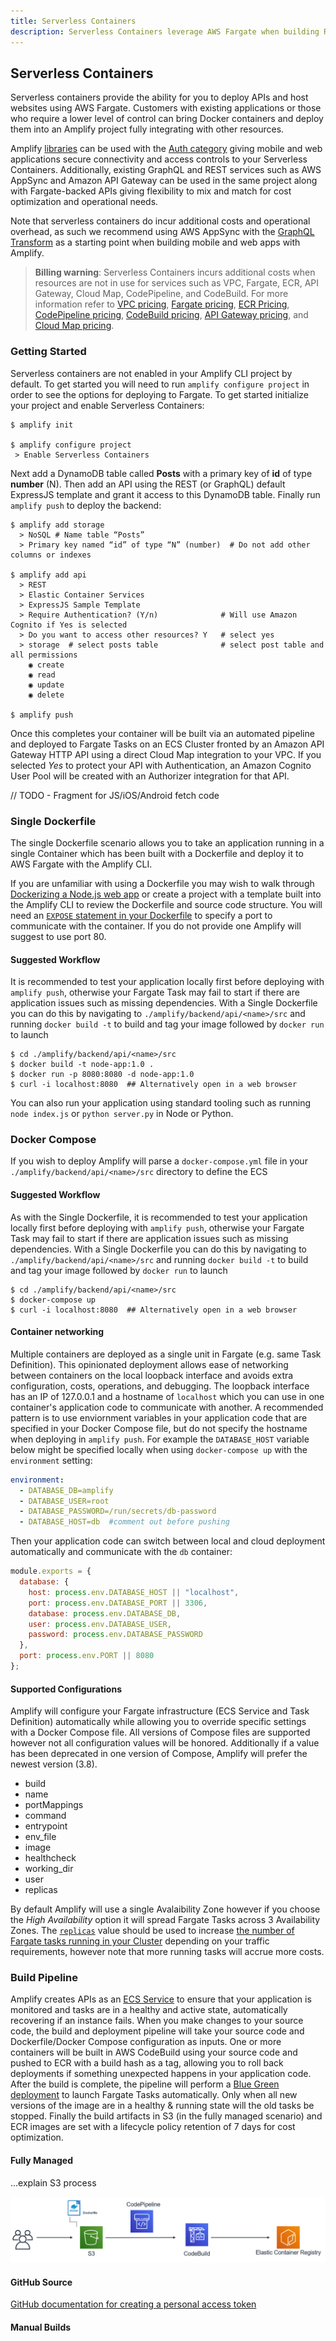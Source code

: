 ```yaml
---
title: Serverless Containers
description: Serverless Containers leverage AWS Fargate when building REST or GraphQL APIs in your account. Containers can be deployed via a single Dockerfile definition or by using a Docker Compose file, with a build and deployment pipeline created inside your AWS account.
---
```


## Serverless Containers

Serverless containers provide the ability for you to deploy APIs and host websites using AWS Fargate. Customers with existing applications or those who require a lower level of control can bring Docker containers and deploy them into an Amplify project fully integrating with other resources. 

Amplify [libraries](../docs/lib/lib.md) can be used with the [Auth category](../docs/lib/auth/start.md) giving mobile and web applications secure connectivity and access controls to your Serverless Containers. Additionally, existing GraphQL and REST services such as AWS AppSync and Amazon API Gateway can be used in the same project along with Fargate-backed APIs giving flexibility to mix and match for cost optimization and operational needs. 

Note that serverless containers do incur additional costs and operational overhead, as such we recommend using AWS AppSync with the [GraphQL Transform](../docs/cli/graphql-transformer/overview.md) as a starting point when building mobile and web apps with Amplify.


> **Billing warning**: Serverless Containers incurs additional costs when resources are not in use for services such as VPC, Fargate, ECR, API Gateway, Cloud Map, CodePipeline, and CodeBuild. For more information refer to [VPC pricing](https://aws.amazon.com/vpc/pricing/), [Fargate pricing](https://aws.amazon.com/fargate/pricing/), [ECR Pricing](https://aws.amazon.com/ecr/pricing/), [CodePipeline pricing](https://aws.amazon.com/codepipeline/pricing/), [CodeBuild pricing](https://aws.amazon.com/codebuild/pricing/), [API Gateway pricing](https://aws.amazon.com/api-gateway/pricing/), and [Cloud Map pricing](https://aws.amazon.com/cloud-map/pricing/).

### Getting Started

Serverless containers are not enabled in your Amplify CLI project by default. To get started you will need to run `amplify configure project` in order to see the options for deploying to Fargate. To get started initialize your project and enable Serverless Containers:

```console
$ amplify init

$ amplify configure project
 > Enable Serverless Containers
```

Next add a DynamoDB table called **Posts** with a primary key of **id** of type **number** (N). Then add an API using the REST (or GraphQL) default ExpressJS template and grant it access to this DynamoDB table. Finally run `amplify push` to deploy the backend:

```console
$ amplify add storage
  > NoSQL # Name table “Posts”
  > Primary key named “id” of type “N” (number)  # Do not add other columns or indexes

$ amplify add api
  > REST
  > Elastic Container Services
  > ExpressJS Sample Template
  > Require Authentication? (Y/n)              # Will use Amazon Cognito if Yes is selected
  > Do you want to access other resources? Y   # select yes
  > storage  # select posts table              # select post table and all permissions
    ◉ create
    ◉ read
    ◉ update
    ◉ delete

$ amplify push
```

Once this completes your container will be built via an automated pipeline and deployed to Fargate Tasks on an ECS Cluster fronted by an Amazon API Gateway HTTP API using a direct Cloud Map integration to your VPC. If you selected *Yes* to protect your API with Authentication, an Amazon Cognito User Pool will be created with an Authorizer integration for that API. 

// TODO - Fragment for JS/iOS/Android fetch code

### Single Dockerfile

The single Dockerfile scenario allows you to take an application running in a single Container which has been built with a Dockerfile and deploy it to AWS Fargate with the Amplify CLI. 

If you are unfamiliar with using a Dockerfile you may wish to walk through [Dockerizing a Node.js web app](https://nodejs.org/en/docs/guides/nodejs-docker-webapp/) or create a project with a template built into the Amplify CLI to review the Dockerfile and source code structure. You will need an [`EXPOSE` statement in your Dockerfile](https://docs.docker.com/engine/reference/builder/#expose) to specify a port to communicate with the container. If you do not provide one Amplify will suggest to use port 80.


#### Suggested Workflow

It is recommended to test your application locally first before deploying with `amplify push`, otherwise your Fargate Task may fail to start if there are application issues such as missing dependencies. With a Single Dockerfile you can do this by navigating to `./amplify/backend/api/<name>/src` and running `docker build -t` to build and tag your image followed by `docker run` to launch 

```console
$ cd ./amplify/backend/api/<name>/src
$ docker build -t node-app:1.0 .
$ docker run -p 8080:8080 -d node-app:1.0
$ curl -i localhost:8080  ## Alternatively open in a web browser
```

You can also run your application using standard tooling such as running `node index.js` or `python server.py` in Node or Python.

### Docker Compose

If you wish to deploy Amplify will parse a `docker-compose.yml` file in your `./amplify/backend/api/<name>/src` directory to define the ECS


#### Suggested Workflow

As with the Single Dockerfile, it is recommended to test your application locally first before deploying with `amplify push`, otherwise your Fargate Task may fail to start if there are application issues such as missing dependencies. With a Single Dockerfile you can do this by navigating to `./amplify/backend/api/<name>/src` and running `docker build -t` to build and tag your image followed by `docker run` to launch 

```console
$ cd ./amplify/backend/api/<name>/src
$ docker-compose up
$ curl -i localhost:8080  ## Alternatively open in a web browser
```

#### Container networking

Multiple containers are deployed as a single unit in Fargate (e.g. same Task Definition). This opinionated deployment allows ease of networking between containers on the local loopback interface and avoids extra configuration, costs, operations, and debugging. The loopback interface has an IP of 127.0.0.1 and a hostname of `localhost` which you can use in one container's application code to communicate with another. A recommended pattern is to use enviornment variables in your application code that are specified in your Docker Compose file, but do not specify the hostname when deploying in `amplify push`. For example the `DATABASE_HOST` variable below might be specified locally when using `docker-compose up` with the  `environment` setting:

```yaml
environment:
  - DATABASE_DB=amplify
  - DATABASE_USER=root
  - DATABASE_PASSWORD=/run/secrets/db-password
  - DATABASE_HOST=db  #comment out before pushing
```

Then your application code can switch between local and cloud deployment automatically and communicate with the `db` container:

```javascript
module.exports = {
  database: {
    host: process.env.DATABASE_HOST || "localhost",
    port: process.env.DATABASE_PORT || 3306,
    database: process.env.DATABASE_DB,
    user: process.env.DATABASE_USER,
    password: process.env.DATABASE_PASSWORD
  },
  port: process.env.PORT || 8080
};
```

#### Supported Configurations

Amplify will configure your Fargate infrastructure (ECS Service and Task Definition) automatically while allowing you to override specific settings with a Docker Compose file. All versions of Compose files are supported however not all configuration values will be honored. Additionally if a value has been deprecated in one version of Compose, Amplify will prefer the newest version (3.8).

- build
- name
- portMappings
- command
- entrypoint
- env_file
- image
- healthcheck
- working_dir
- user
- replicas

By default Amplify will use a single Avalaibility Zone however if you choose the *High Availability* option it will spread Fargate Tasks across 3 Availability Zones. The [`replicas`](https://docs.docker.com/compose/compose-file/#replicas) value should be used to increase [the number of Fargate tasks running in your Cluster](https://docs.aws.amazon.com/AmazonECS/latest/developerguide/service_definition_parameters.html#sd-desiredcount) depending on your traffic requirements, however note that more running tasks will accrue more costs. 

### Build Pipeline

Amplify creates APIs as an [ECS Service](https://docs.aws.amazon.com/AmazonECS/latest/developerguide/ecs_services.html) to ensure that your application is monitored and tasks are in a healthy and active state, automatically recovering if an instance fails. When you make changes to your source code, the build and deployment pipeline will take your source code and Dockerfile/Docker Compose configuration as inputs. One or more containers will be built in AWS CodeBuild using your source code and pushed to ECR with a build hash as a tag, allowing you to roll back deployments if something unexpected happens in your application code. After the build is complete, the pipeline will perform a [Blue Green deployment](https://en.wikipedia.org/wiki/Blue-green_deployment) to launch Fargate Tasks automatically. Only when all new versions of the image are in a healthy & running state will the old tasks be stopped. Finally the build artifacts in S3 (in the fully managed scenario) and ECR images are set with a lifecycle policy retention of 7 days for cost optimization.

#### Fully Managed

...explain S3 process

![Fully Managed Pipeline](../../images/containers/BuildWorkflow.png)

#### GitHub Source


[GitHub documentation for creating a personal access token](https://docs.github.com/en/enterprise/2.17/user/github/authenticating-to-github/creating-a-personal-access-token-for-the-command-line)

#### Manual Builds